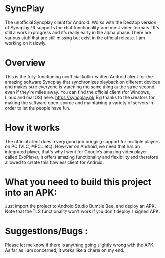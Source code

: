 # SyncPlay
The unofficial Syncplay client for Android. Works with the Desktop version of Syncplay !
It supports the chat functionality, and most video formats !
It's still a work in progress and it's really early in the alpha phase. There are various stuff that are still missing but exist in the official release. I am working on it slowly.

# Overview
This is the fully-functioning unofficial kotlin-written Android client for the amazing software Syncplay that synchronizes playback on different devices and makes sure everyone is watching the same thing at the same second, even if they're miles away.
You can find the official client (for Windows, Linux and macOS) here: https://syncplay.pl/
Big thanks to the creators for making the software open-source and maintaining a variety of servers in order to let the people have fun.

# How it works
The official client does a very good job bringing support for multiple players on PC (VLC, MPC...etc). However on Android, we need that has an integrated player, that's why I went for Google's amazing video player called ExoPlayer, it offers amazing functionality and flexibility and therefore allowed to create this flawless client for Android.

# What you need to build this project into an APK:
Just import the project to Android Studio Bumble Bee, and deploy an APK. Note that the TLS functionality won't work if you don't deploy a signed APK.

# Suggestions/Bugs :
Please let me know if there is anything going slightly wrong with the APK. As far as I am concerned, it works like a charm on my end.
